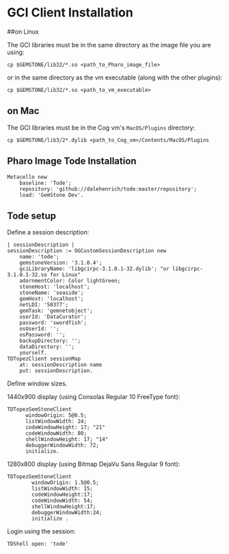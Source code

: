 # GCI Client Installation


##on Linux

The GCI libraries must be in the same directory as the image file you are using:

```Shell
cp $GEMSTONE/lib32/*.so <path_to_Pharo_image_file>
```

or in the same directory as the vm executable (along with the other
plugins):

```Shell
cp $GEMSTONE/lib32/*.so <path_to_vm_executable>
```

## on Mac

The GCI libraries must be in the Cog vm's `MacOS/Plugins` directory: 

```Shell
cp $GEMSTONE/lib3/2*.dylib <path_to_Cog_vm>/Contents/MacOS/Plugins
```

## Pharo Image Tode Installation

```Smalltalk
Metacello new
    baseline: 'Tode';
    repository: 'github://dalehenrich/tode:master/repository';
    load: 'GemStone Dev'.
``` 

## Tode setup

Define a session description:

```Smalltalk
| sessionDescription |
sessionDescription := OGCustomSessionDescription new
    name: 'tode';
    gemstoneVersion: '3.1.0.4';
    gciLibraryName: 'libgcirpc-3.1.0.1-32.dylib'; "or libgcirpc-3.1.0.1-32.so for Linux"
    adornmentColor: Color lightGreen;
    stoneHost: 'localhost';
    stoneName: 'seaside';
    gemHost: 'localhost';
    netLDI: '50377';
    gemTask: 'gemnetobject';
    userId: 'DataCurator';
    password: 'swordfish';
    osUserId: '';
    osPassword: '';
    backupDirectory: '';
    dataDirectory: '';
    yourself.
TDTopezClient sessionMap 
    at: sessionDescription name
    put: sessionDescription.
```

Define window sizes.

1440x900 display (using Consolas Regular 10 FreeType font):

```Smalltalk
TDTopezGemStoneClient
      windowOrigin: 5@0.5;
      listWindowWidth: 24;
      codeWindowHeight: 17; "21"
      codeWindowWidth: 80;
      shellWindowHeight: 17; "14"
      debuggerWindowWidth: 72;
      initialize.
```

1280x800 display (using Bitmap DejaVu Sans Regular 9 font):

```Smalltalk
TDTopezGemStoneClient
        windowOrigin: 1.5@0.5;
        listWindowWidth: 15;
        codeWindowHeight:17;
        codeWindowWidth: 54;
        shellWindowHeight:17;
        debuggerWindowWidth:24;
        initialize .
```

Login using the session:

```Smalltalk
TDShell open: 'tode'
```

